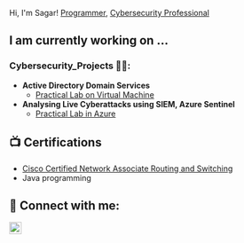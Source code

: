 
Hi, I'm Sagar! <a href="https://github.com/#">Programmer</a>, <a href="https://www.linkedin.com/in/mrdurutkar/">Cybersecurity Professional</a>
<h2>I am currently working on ...</h2>
<h3> Cybersecurity_Projects 👨‍💻:</h3>

- <b>Active Directory Domain Services</b>
  - [Practical Lab on Virtual Machine](https://github.com/mrdurutkar/AD_DS)
- <b>Analysing Live Cyberattacks using SIEM, Azure Sentinel</b>
  - [Practical Lab in Azure](https://github.com/mrdurutkar/Azure-Sentinel)


<h2>📺 Certifications</h2>

- [Cisco Certified Network Associate Routing and Switching](https://github.com/mrdurutkar/networking)
- Java programming 

<h2> 🤳 Connect with me:</h2>

[<img align="left" alt="SagarDurutkar | LinkedIn" width="22px" src="https://cdn.jsdelivr.net/npm/simple-icons@v3/icons/linkedin.svg" />][linkedin]


[linkedin]: https://www.linkedin.com/in/mrdurutkar/

<!--
Here are some ideas to get you started:

- 🔭 I’m currently working on ...
- 🌱 I’m currently learning ...
- 👯 I’m looking to collaborate on ...
- 🤔 I’m looking for help with ...
- 💬 Ask me about ...
- 📫 How to reach me: ...
- 😄 Pronouns: ...
- ⚡ Fun fact: ...
-->
